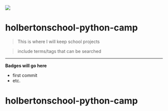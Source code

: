 <img src="https://pbs.twimg.com/profile_images/821158826883698688/pTaF4tnW_400x400.jpg">

# holbertonschool-python-camp

> This is where I will keep school projects

> include terms/tags that can be searched

---

**Badges will go here**

- first commit
- etc.
# holbertonschool-python-camp
